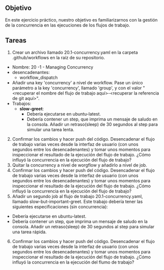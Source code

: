 ## Objetivo
En este ejercicio práctico, nuestro objetivo es familiarizarnos con la gestión de la concurrencia en las ejecuciones de los flujos de trabajo.

## Tareas


1. Crear un archivo llamado 20.1-concurrency.yaml en la carpeta .github/workflows en la raíz de su repositorio.
  - Nombre: 20 -1 - Managing Concurrency
  - desencadenantes:
    - workflow_dispatch
   - Añadir una key 'concurrency' a nivel de workflow. Pase un único parámetro a la key 'concurrency', llamado 'group', y con el valor "<recuperar el nombre del flujo de trabajo aquí>-<recuperar la referencia de git aquí>".
  - Trabajos:
    - **slow-greet**:
      - Debería ejecutarse en ubuntu-latest. 
      - Debería contener un step, que imprima un mensaje de saludo en la consola. Añadir un retraso(sleep) de 30 segundos al step para simular una tarea lenta.
2. Confirmar los cambios y hacer push del código. Desencadenar el flujo de trabajo varias veces desde la interfaz de usuario (con unos segundos entre los desencadenantes) y tomar unos momentos para inspeccionar el resultado de la ejecución del flujo de trabajo. ¿Cómo influyó la concurrencia en la ejecución del flujo de trabajo?
3. Quitar la concurrency a nivel de worgflow y añadirlo a nivel de job. 
4. Confirmar los cambios y hacer push del código. Desencadenar el flujo de trabajo varias veces desde la interfaz de usuario (con unos segundos entre los desencadenantes) y tomar unos momentos para inspeccionar el resultado de la ejecución del flujo de trabajo. ¿Cómo influyó la concurrencia en la ejecución del flujo de trabajo?
5. Añadir un segundo job al flujo de trabajo 20.1-concurrency.yaml, llamado slow-but-important-greet. Este trabajo debería tener las siguientes especificaciones (sin concurrencia):
  - Debería ejecutarse en ubuntu-latest.
  - Debería contener un step, que imprima un mensaje de saludo en la consola. Añadir un retraso(sleep) de 30 segundos al step para simular una tarea rápida.
6. Confirmar los cambios y hacer push del código. Desencadenar el flujo de trabajo varias veces desde la interfaz de usuario (con unos segundos entre los desencadenantes) y tomar unos momentos para inspeccionar el resultado de la ejecución del flujo de trabajo. ¿Cómo influyó la concurrencia en la ejecución del flumo de trabajo?
